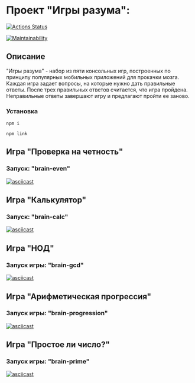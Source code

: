 # Проект "Игры разума":

[![Actions Status](https://github.com/lipanissa9helen/frontend-project-44/workflows/hexlet-check/badge.svg)](https://github.com/lipanissa9helen/frontend-project-44/actions)

[![Maintainability](https://api.codeclimate.com/v1/badges/f843ebed0df448c16f9a/maintainability)](https://codeclimate.com/github/lipanissa9helen/frontend-project-44/maintainability)

## Описание

"Игры разума" - набор из пяти консольных игр, построенных по принципу популярных мобильных приложений для прокачки мозга. Каждая игра задает вопросы, на которые нужно дать правильные ответы. После трех правильных ответов считается, что игра пройдена. Неправильные ответы завершают игру и предлагают пройти ее заново. 

### Установка 
```
npm i
```
```
npm link
```
## Игра "Проверка на четность"

### Запуск: "brain-even"
[![asciicast](https://asciinema.org/a/RItEzwu1CsLGLbtvgI0iCnGg8.svg)](https://asciinema.org/a/RItEzwu1CsLGLbtvgI0iCnGg8)

## Игра "Калькулятор"

### Запуск: "brain-calc"
[![asciicast](https://asciinema.org/a/R7y26aS7j5vOCqMGD2Q3GPfvz.svg)](https://asciinema.org/a/R7y26aS7j5vOCqMGD2Q3GPfvz)

## Игра "НОД"

### Запуск игры: "brain-gcd"
[![asciicast](https://asciinema.org/a/5iJUJ4X2wqHuVVmMCQay5sp2Q.svg)](https://asciinema.org/a/5iJUJ4X2wqHuVVmMCQay5sp2Q)

## Игра "Арифметическая прогрессия"

### Запуск игры: "brain-progression"
[![asciicast](https://asciinema.org/a/KO07p0EcyV5jct0IRpfK6EBtz.svg)](https://asciinema.org/a/KO07p0EcyV5jct0IRpfK6EBtz)

## Игра "Простое ли число?"

### Запуск игры: "brain-prime"
[![asciicast](https://asciinema.org/a/OxZzw84i5zQNQxau3hAwvlp8h.svg)](https://asciinema.org/a/OxZzw84i5zQNQxau3hAwvlp8h)

